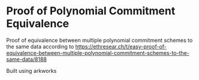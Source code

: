# Proof of Polynomial Commitment Equivalence

Proof of equivalence between multiple polynomial commitment schemes to the same data according to https://ethresear.ch/t/easy-proof-of-equivalence-between-multiple-polynomial-commitment-schemes-to-the-same-data/8188

Built using arkworks
